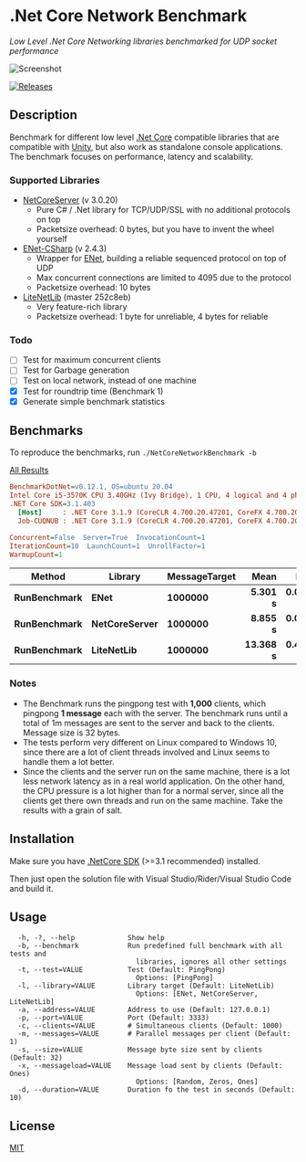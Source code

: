 # .Net Core Network Benchmark

*Low Level .Net Core Networking libraries benchmarked for UDP socket performance*

![Screenshot](./Docs/screenshot.png)

[![Releases](https://img.shields.io/github/release/JohannesDeml/NetCoreNetworkBenchmark/all.svg)](../../releases)

## Description

Benchmark for different low level [.Net Core](https://en.wikipedia.org/wiki/.NET_Core) compatible libraries that are compatible with [Unity](https://unity3d.com), but also work as standalone console applications. The benchmark focuses on performance, latency and scalability.

### Supported Libraries

* [NetCoreServer](https://github.com/chronoxor/NetCoreServer) (v 3.0.20)
  * Pure C# / .Net library for TCP/UDP/SSL with no additional protocols on top
  * Packetsize overhead: 0 bytes, but you have to invent the wheel yourself
* [ENet-CSharp](https://github.com/nxrighthere/ENet-CSharp) (v 2.4.3)
  * Wrapper for [ENet](https://github.com/lsalzman/enet), building a reliable sequenced protocol on top of UDP
  * Max concurrent connections are limited to 4095 due to the protocol
  * Packetsize overhead: 10 bytes
* [LiteNetLib](https://github.com/RevenantX/LiteNetLib) (master 252c8eb)
  * Very feature-rich library
  * Packetsize overhead: 1 byte for unreliable, 4 bytes for reliable

### Todo

- [ ] Test for maximum concurrent clients
- [ ] Test for Garbage generation
- [ ] Test on local network, instead of one machine
- [x] Test for roundtrip time (Benchmark 1)
- [x] Generate simple benchmark statistics

## Benchmarks

To reproduce the benchmarks, run `./NetCoreNetworkBenchmark -b`

[All Results](./Benchmarks)


``` ini
BenchmarkDotNet=v0.12.1, OS=ubuntu 20.04
Intel Core i5-3570K CPU 3.40GHz (Ivy Bridge), 1 CPU, 4 logical and 4 physical cores
.NET Core SDK=3.1.403
  [Host]     : .NET Core 3.1.9 (CoreCLR 4.700.20.47201, CoreFX 4.700.20.47203), X64 RyuJIT
  Job-CUQNUB : .NET Core 3.1.9 (CoreCLR 4.700.20.47201, CoreFX 4.700.20.47203), X64 RyuJIT

Concurrent=False  Server=True  InvocationCount=1  
IterationCount=10  LaunchCount=1  UnrollFactor=1  
WarmupCount=1  

```
|       Method |       Library | MessageTarget |     Mean |    Error |   StdDev |
|------------- |-------------- |-------------- |---------:|---------:|---------:|
| **RunBenchmark** |          **ENet** |       **1000000** |  **5.301 s** | **0.0580 s** | **0.0345 s** |
| **RunBenchmark** | **NetCoreServer** |       **1000000** |  **8.855 s** | **0.0239 s** | **0.0158 s** |
| **RunBenchmark** |    **LiteNetLib** |       **1000000** | **13.368 s** | **0.4677 s** | **0.3094 s** |

### Notes

* The Benchmark runs the pingpong test with **1,000** clients, which pingpong **1 message** each with the server. The benchmark runs until a total of 1m messages are sent to the server and back to the clients. Message size is 32 bytes.
* The tests perform very different on Linux compared to Windows 10, since there are a lot of client threads involved and Linux seems to handle them a lot better.
* Since the clients and the server run on the same machine, there is a lot less network latency as in a real world application. On the other hand, the CPU pressure is a lot higher than for a normal server, since all the clients get there own threads and run on the same machine. Take the results with a grain of salt.

## Installation

Make sure you have [.NetCore SDK](https://dotnet.microsoft.com/download) (>=3.1 recommended) installed.

Then just open the solution file with Visual Studio/Rider/Visual Studio Code and build it.

## Usage

```
  -h, -?, --help             Show help
  -b, --benchmark            Run predefined full benchmark with all tests and 
                               libraries, ignores all other settings
  -t, --test=VALUE           Test (Default: PingPong)
                               Options: [PingPong]
  -l, --library=VALUE        Library target (Default: LiteNetLib)
                               Options: [ENet, NetCoreServer, LiteNetLib]
  -a, --address=VALUE        Address to use (Default: 127.0.0.1)
  -p, --port=VALUE           Port (Default: 3333)
  -c, --clients=VALUE        # Simultaneous clients (Default: 1000)
  -m, --messages=VALUE       # Parallel messages per client (Default: 1)
  -s, --size=VALUE           Message byte size sent by clients (Default: 32)
  -x, --messageload=VALUE    Message load sent by clients (Default: Ones)
                               Options: [Random, Zeros, Ones]
  -d, --duration=VALUE       Duration fo the test in seconds (Default: 10)
```

## License

[MIT](./LICENSE)